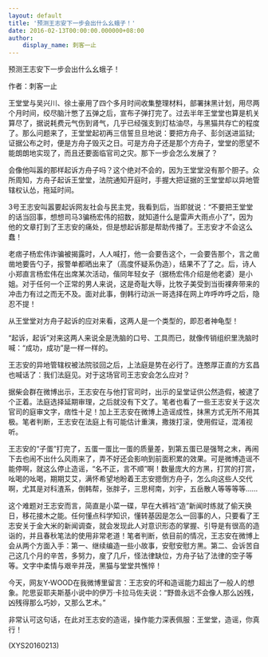 ```yaml
---
layout: default
title: '预测王志安下一步会出什么幺蛾子！'
date: 2016-02-13T00:00:00.000000+08:00
author:
    display_name: 刺客一止
---
```


预测王志安下一步会出什么幺蛾子！

作者：刺客一止

王堂堂与吴兴川、徐土豪用了四个多月时间收集整理材料，部署抹黑计划，用尽两个月时间，绞尽脑汁憋了五弹之后，宣布子弹打完了。过去半年王堂堂也算是机关算尽了，据说耗费元气伤到肾气，几乎已经强支到灯枯油尽，与黑猫共存亡的程度了。那么问题来了，王堂堂起初再三信誓旦旦地说：要把方舟子、彭剑送进监狱;证据公布之时，便是方舟子毁灭之日。可是方舟子还是那个方舟子，堂堂的愿望不能朗朗地实现了，而且还要面临官司之灾。那下一步会怎么发展了？

会像他叫嚣的那样起诉方舟子吗？这个绝对不会的，因为王堂堂没有那个胆子。众所周知，方舟子起诉王堂堂，法院通知开庭时，手握大把证据的王堂堂却以异地管辖权认怂，拖延时间。

3号王志安叫嚣要起诉网友社会与民主党，我看到后，当即就说：“不要把王堂堂的话当回事，想想司马3骗杨宏伟的招数，就知道什么是雷声大雨点小了”，因为他的文章打到了王志安的痛处，但是想起诉那是帮助传播了。王志安才不会这么蠢！

老痞子杨宏伟诈骗被揭露时，人人喊打，他一会要告这个，一会要告那个，言之凿凿地要告勺子，报警单都晒出来了（高度怀疑系伪造），结果不了了之。后，诗人小郑直言杨宏伟在出席某次活动，偕同年轻女子（据杨宏伟介绍是他老婆）是小姐。对于任何一个正常的男人来说，这是奇耻大辱，比牧子美受到当街裸奔带来的冲击力有过之而无不及。面对此事，倒韩行动派一哥选择在网上咋呼咋呼之后，隐忍不提！

从王堂堂对方舟子起诉的应对来看，这两人是一个类型的，即忍者神龟型！

“起诉，起诉”对来这两人来说全是洗脑的口号、工具而已，就像传销组织里洗脑时喊：“成功，成功”是一样一样的。

王志安的异地管辖权被法院驳回之后，上法庭是势在必行了。连憨厚正直的方玄昌也喊话了：我们法庭见。对于这场官司王志安会怎么应对？

据柴会群在微博出示，王志安在与他打官司时，出示的呈堂证供公然造假，被逮了个正着。法庭选择延期审理，之后就没有下文了。笔者也看了一些王志安关于这次官司的庭审文字，痞性十足！加上王志安在微博上造谣成性，抹黑方式无所不用其极。笔者判断，王志安在法庭上有可能估计重演，撒拨打滚，使用假证，混淆视听。

王志安的“子蛋”打完了，五蛋一蛋比一蛋的质量差，到第五蛋已是强弩之末，再闹下去也闹不出什么风雨来了，弄不好还会影响到前面积累的效果。可是微博造谣不能停啊，就这么停止造谣，“名不正，言不顺”啊！数量庞大的方黑，打赏的打赏，吆喝的吆喝，期期艾艾，满怀希望地盼着王志安摁倒方舟子，怎么向这些人交代啊，尤其是对科渣系，倒韩帮，张胖子，三思柯南，刘宇，五岳散人等等等等……

这个难题对王志安而言，简直是小菜一碟，早在大裤裆“造”新闻时练就了偷天换日，移花接木之能。任何懂点科学知识，懂转基因是怎么一回事的人，只要看了王志安关于金大米的新闻调查，就会发现此人对意识形态的掌握、引导是有很高的造诣的，并且春秋笔法的使用非常老道！笔者判断，依目前的情况，王志安在微博上会从两个方面入手：第一、继续编造一些小故事，安慰安慰方黑。第二、会诉苦自己这几个月的辛苦，多努力，廋了几斤，怪法律缺位，方舟子钻了法律的空子等等。文字中柔情与艰辛并茂，黑猫与堂堂共憔悴！

今天，网友Y-WOOD在我微博里留言：王志安的坏和造谣能力超出了一般人的想象。陀思妥耶夫斯基小说中的伊万·卡拉马佐夫说：“野兽永远不会像人那么凶残，凶残得那么巧妙，又那么艺术。”

非常认可这句话，在此对王志安的造谣，操作能力深表佩服：王堂堂，造谣，你真行！

(XYS20160213)

